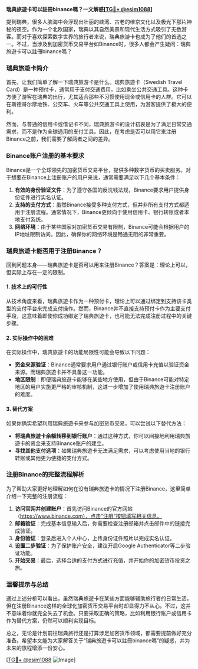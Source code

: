 **瑞典旅遊卡可以註冊binance嗎？一文解惑[[TG💪+ @esim1088](https://t.me/s/esim1088)]**

提到瑞典，很多人脑海中会浮现出壮丽的峡湾、古老的维京文化以及极光下那片神秘的夜空。作为一个北欧国家，瑞典以其自然美景和现代生活方式吸引了无数游客。而对于喜欢探索数字世界的旅行者来说，瑞典旅游卡也成为了他们的首选之一。不过，当涉及到加密货币交易平台如Binance时，很多人都会产生疑问：瑞典旅遊卡可以註冊binance嗎？

### 瑞典旅遊卡简介

首先，让我们简单了解一下瑞典旅游卡是什么。瑞典旅遊卡（Swedish Travel Card）是一种预付卡，通常用于支付交通费用，比如乘坐公共交通工具。这种卡方便了游客在瑞典的出行，尤其适合那些不习惯使用现金或信用卡的人群。它可以在斯德哥尔摩地铁、公交车、火车等公共交通工具上使用，为游客提供了极大的便利。

然而，与普通的信用卡或借记卡不同，瑞典旅游卡的设计初衷是为了满足日常交通需求，而不是作为全球通用的支付工具。因此，在考虑是否可以用它来注册Binance之前，我们需要了解两者之间的差异。

### Binance账户注册的基本要求

Binance是一个全球领先的加密货币交易平台，提供多种数字货币的买卖服务。对于想要在Binance上注册账户的用户来说，通常需要满足以下几个基本条件：

1. **有效的身份验证文件**：为了遵守各国的反洗钱法规，Binance要求用户提供身份证件进行实名认证。
2. **支持的支付方式**：虽然Binance接受多种支付方式，但并非所有支付方式都适用于注册流程。通常情况下，Binance更倾向于使用信用卡、银行转账或者本地支付系统。
3. **网络环境**：由于某些国家对加密货币交易有限制，Binance可能会根据用户的IP地址限制访问。因此，确保你的网络环境是畅通无阻的非常重要。

### 瑞典旅遊卡能否用于注册Binance？

回到问题本身——瑞典旅遊卡是否可以用来注册Binance？答案是：理论上可以，但实际上存在一定的限制。

#### 1. 技术上的可行性
从技术角度来看，瑞典旅遊卡作为一种预付卡，理论上可以通过绑定到支持该卡类型的支付平台来完成支付操作。然而，Binance并不直接支持预付卡作为主要支付手段，这意味着即使你成功绑定了瑞典旅遊卡，也可能无法完成注册过程中的关键步骤。

#### 2. 实际操作中的困难
在实际操作中，瑞典旅遊卡的功能局限性可能会导致以下问题：
- **资金来源验证**：Binance通常要求用户通过银行账户或信用卡充值以验证资金来源。而瑞典旅遊卡并不具备这一功能。
- **地区限制**：即便瑞典旅遊卡能够在某些地方使用，但由于Binance可能对特定地区的用户实施更严格的审核机制，这进一步增加了使用瑞典旅遊卡注册账户的难度。

#### 3. 替代方案
如果你确实希望利用瑞典旅遊卡来参与加密货币交易，可以尝试以下替代方法：
- **将瑞典旅遊卡余额转移到银行账户**：通过这种方式，你可以间接地利用瑞典旅遊卡的资金来支持Binance账户的建立。
- **寻找其他支付选项**：如果瑞典旅遊卡无法满足需求，可以考虑使用当地的银行转账或其他更为便捷的支付方式。

### 注册Binance的完整流程解析

为了帮助大家更好地理解如何在没有瑞典旅遊卡的情况下注册Binance，这里简单介绍一下完整的注册流程：

1. **访问官网并创建账户**：首先访问Binance的官方网站（https://www.binance.com），点击“注册”按钮填写相关信息。
2. **邮箱验证**：完成基本信息输入后，你需要检查注册邮箱并点击邮件中的链接完成验证。
3. **身份验证**：登录后进入个人中心，上传身份证件照片以完成实名认证。
4. **设置二步验证**：为了保护账户安全，建议开启Google Authenticator等二步验证功能。
5. **开始交易**：最后，选择合适的支付方式进行充值，并开始你的加密货币投资之旅。

### 温馨提示与总结

通过上述分析可以看出，虽然瑞典旅遊卡在某些方面能够辅助旅行者的日常生活，但在注册Binance这样的全球化加密货币交易平台时却显得力不从心。不过，这并不意味着你就完全失去了机会。只要采取正确的策略，比如利用银行账户或信用卡作为替代方案，仍然可以顺利实现目标。

总之，无论是计划前往瑞典旅行还是打算涉足加密货币领域，都需要提前做好充分准备。希望本文能为大家解答关于“瑞典旅遊卡可以註冊binance嗎”的疑惑，并为未来的旅程增添一份安心。

[[TG💪+ @esim1088](https://t.me/s/esim1088) ![Image](https://i.postimg.cc/4NQfJmqS/Snipaste-2025-05-13-00-14-12.png)]